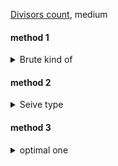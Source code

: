 [Divisors count](https://codeforces.com/group/yg7WhsFsAp/contest/355493/problem/P22), medium

#### method 1

<details>
<summary> Brute kind of </summary>

```cpp
map<int, int> factorize(int n) {
  map<int, int> mp;
  for (int i = 2; i * i <= n; i++) {
    while (n % i == 0) {
      n /= i;
      mp[i]++;
    }
  }

  if (n > 1)
    mp[n] += 1;
  return mp;
}

void solve() {
   ll ans = 0;
   int n;
   cin>> n;

   for (int i = 1; i <= n; i++) {
     auto mp = factorize(i);
     ll count = 1;
     for (const auto& [value, freq]: mp)
       count *= (freq + 1);
     ans += count;
   }
   cout << ans << '\n';
}

```

</details>

#### method 2

<details>
<summary> Seive type </summary>

```cpp
void solve() {
  int n;
  cin >> n;
  vi dp(n + 1, 1);

  for (int i = 2; i <= (n) + 1; i++) {
    for (int j = i ; j <= n; j += i) {
      dp[j]++;
    }
  }

  ll ans = 0;
  for (int i = 1; i <= n; i++) {
    ans += dp[i];
  }
  cout << ans << '\n';
}

```

</details>

#### method 3

<details>
<summary> optimal one </summary>

```cpp
int main() {
  int n, ans=0;
  cin >> n;

  for (int i = 1; i <= n; i++)
    ans += n/i;

  cout<<ans;
}

```

</details>
